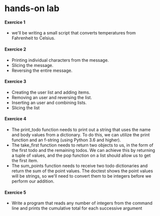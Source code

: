 # hands-on lab

#### Exercice 1

* we'll be writing a small script that converts temperatures from     Fahrenheit to Celsius. 
#### Exercice 2

* Printing individual characters from the message.
* Slicing the message.
* Reversing the entire message.

#### Exercice 3

* Creating the user list and adding items.
* Removing an user and reversing the list.
* Inserting an user and combining lists.
* Slicing the list

#### Exercice 4

* The print_todo function needs to print out a string that uses the name and body values from a dictionary. To do this, we can utilize the print function and an f-string (using Python 3.6 and higher).
* The take_first function needs to return two objects to us, in the form of the first todo and the remaining todos. We can achieve this by returning a tuple of values, and the pop function on a list should allow us to get the first item.
* The sum_points function needs to receive two todo dictionaries and return the sum of the point values. The doctest shows the point values will be strings, so we'll need to convert them to be integers before we perform our addition.

#### Exercice 5

* Write a program that reads any number of integers from the command line and prints the cumulative total for each successive argument